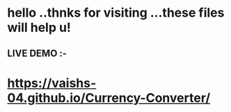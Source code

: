 # hello ..thnks for visiting ...these files will help u!
## LIVE DEMO :-
# https://vaishs-04.github.io/Currency-Converter/

